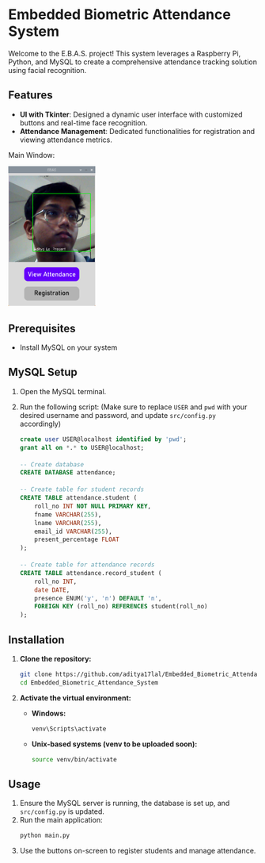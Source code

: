 # Embedded Biometric Attendance System

Welcome to the E.B.A.S. project! This system leverages a Raspberry Pi, Python, and MySQL to create a comprehensive attendance tracking solution using facial recognition. 

## Features

- **UI with Tkinter**: Designed a dynamic user interface with customized buttons and real-time face recognition.  
- **Attendance Management**: Dedicated functionalities for registration and viewing attendance metrics.
<p>Main Window:</p>
<img src="main.png" alt="Main Window" style="width:35%;">

## Prerequisites
- Install MySQL on your system

## MySQL Setup
1. Open the MySQL terminal.
2. Run the following script:
   (Make sure to replace `USER` and `pwd` with your desired username and password, and update `src/config.py` accordingly)

   ```sql
   create user USER@localhost identified by 'pwd';
   grant all on *.* to USER@localhost;

   -- Create database
   CREATE DATABASE attendance;

   -- Create table for student records
   CREATE TABLE attendance.student (
       roll_no INT NOT NULL PRIMARY KEY,
       fname VARCHAR(255),
       lname VARCHAR(255),
       email_id VARCHAR(255),
       present_percentage FLOAT
   );

   -- Create table for attendance records
   CREATE TABLE attendance.record_student (
       roll_no INT,
       date DATE,
       presence ENUM('y', 'n') DEFAULT 'n',
       FOREIGN KEY (roll_no) REFERENCES student(roll_no)
   );
   ```

## Installation

1. **Clone the repository:**
    ```bash
    git clone https://github.com/aditya17lal/Embedded_Biometric_Attendance_System.git
    cd Embedded_Biometric_Attendance_System
    ```

2. **Activate the virtual environment:**
    - **Windows:**
        ```bash
        venv\Scripts\activate
        ```
    - **Unix-based systems (venv to be uploaded soon):**
        ```bash
        source venv/bin/activate
        ```

## Usage
1. Ensure the MySQL server is running, the database is set up, and `src/config.py` is updated.
2. Run the main application:
    ```bash
    python main.py
    ```
3. Use the buttons on-screen to register students and manage attendance.
